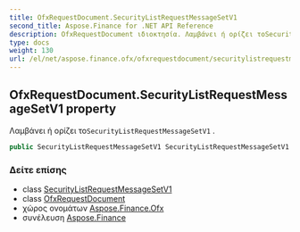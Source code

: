 ```yaml
---
title: OfxRequestDocument.SecurityListRequestMessageSetV1
second_title: Aspose.Finance for .NET API Reference
description: OfxRequestDocument ιδιοκτησία. Λαμβάνει ή ορίζει τοSecurityListRequestMessageSetV1 .
type: docs
weight: 130
url: /el/net/aspose.finance.ofx/ofxrequestdocument/securitylistrequestmessagesetv1/
---
```

## OfxRequestDocument.SecurityListRequestMessageSetV1 property

Λαμβάνει ή ορίζει το`SecurityListRequestMessageSetV1` .

```csharp
public SecurityListRequestMessageSetV1 SecurityListRequestMessageSetV1 { get; set; }
```

### Δείτε επίσης

* class [SecurityListRequestMessageSetV1](../../securitylistrequestmessagesetv1/)
* class [OfxRequestDocument](../)
* χώρος ονομάτων [Aspose.Finance.Ofx](../../ofxrequestdocument/)
* συνέλευση [Aspose.Finance](../../../)


